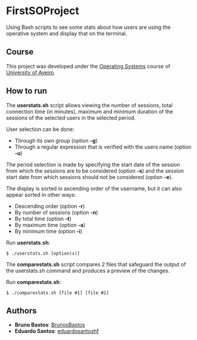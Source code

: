 # FirstSOProject

Using Bash scripts to see some stats about how users are using the operative system and display that on the terminal.

## Course
This project was developed under the [Operating Systems](https://www.ua.pt/en/uc/12293) course of [University of Aveiro](https://www.ua.pt/).

## How to run
The **userstats.sh** script allows viewing the number of sessions, total connection time (in minutes), maximum and minimum duration of the sessions of the selected users in the selected period.

User selection can be done:
* Through its own group (option **-g**)
* Through a regular expression that is verified with the users name (option **-u**)

The period selection is made by specifying the start date of the session from which the sessions are to be considered (option **-s**) and the session start date from which sessions should not be considered (option **-e**).

The display is sorted in ascending order of the username, but it can also appear sorted in other ways:
* Descending order (option **-r**)
* By number of sessions (option **-n**)
* By total time (option **-t**)
* By maximum time (option **-a**)
* By minimum time (option **-i**)

Run **userstats.sh**:
```console
$ ./userstats.sh [option(s)]
```

The **comparestats.sh** script compares 2 files that safeguard the output of the userstats.sh command and produces a preview of the changes.

Run **comparestats.sh**:
```console
$ ./comparestats.sh [file #1] [file #2]
```

## Authors
* **Bruno Bastos**: [BrunosBastos](https://github.com/BrunosBastos)
* **Eduardo Santos**: [eduardosantoshf](https://github.com/eduardosantoshf)
